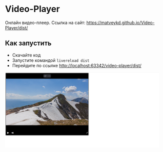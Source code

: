 # Video-Player
Онлайн видео-плеер. Ссылка на сайт: https://matveykd.github.io/Video-Player/dist/

## Как запустить

- Скачайте код
- Запустите командой `livereload dist`
- Перейдите по ссылке [http://localhost:63342/video-player/dist/](http://localhost:63342/video-player/dist/)

![Image tag](https://github.com/MatveyKD/Video-Player/blob/main/screenshots/V.PNG)

